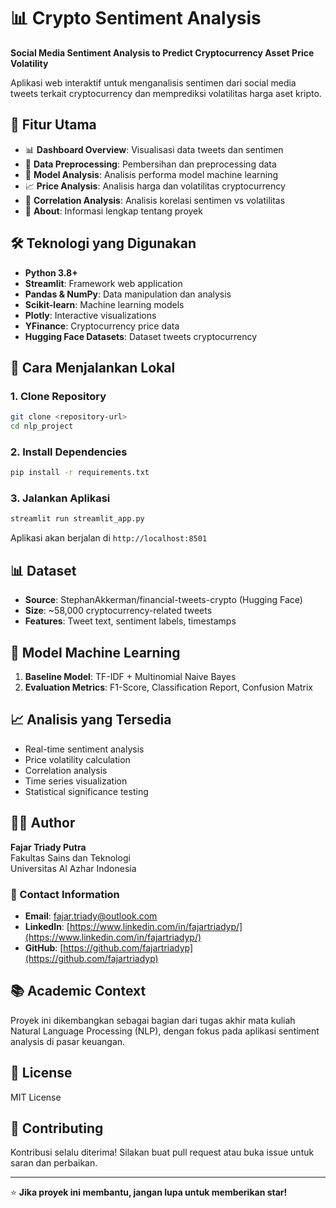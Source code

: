 # 📊 Crypto Sentiment Analysis

**Social Media Sentiment Analysis to Predict Cryptocurrency Asset Price Volatility**

Aplikasi web interaktif untuk menganalisis sentimen dari social media tweets terkait cryptocurrency dan memprediksi volatilitas harga aset kripto.

## 🎯 Fitur Utama

- 📊 **Dashboard Overview**: Visualisasi data tweets dan sentimen
- 🧹 **Data Preprocessing**: Pembersihan dan preprocessing data
- 🤖 **Model Analysis**: Analisis performa model machine learning
- 📈 **Price Analysis**: Analisis harga dan volatilitas cryptocurrency
- 🔗 **Correlation Analysis**: Analisis korelasi sentimen vs volatilitas
- 📝 **About**: Informasi lengkap tentang proyek

## 🛠️ Teknologi yang Digunakan

- **Python 3.8+**
- **Streamlit**: Framework web application
- **Pandas & NumPy**: Data manipulation dan analysis
- **Scikit-learn**: Machine learning models
- **Plotly**: Interactive visualizations
- **YFinance**: Cryptocurrency price data
- **Hugging Face Datasets**: Dataset tweets cryptocurrency

## 🚀 Cara Menjalankan Lokal

### 1. Clone Repository
```bash
git clone <repository-url>
cd nlp_project
```

### 2. Install Dependencies
```bash
pip install -r requirements.txt
```

### 3. Jalankan Aplikasi
```bash
streamlit run streamlit_app.py
```

Aplikasi akan berjalan di `http://localhost:8501`

## 📊 Dataset

- **Source**: StephanAkkerman/financial-tweets-crypto (Hugging Face)
- **Size**: ~58,000 cryptocurrency-related tweets
- **Features**: Tweet text, sentiment labels, timestamps

## 🤖 Model Machine Learning

1. **Baseline Model**: TF-IDF + Multinomial Naive Bayes
2. **Evaluation Metrics**: F1-Score, Classification Report, Confusion Matrix

## 📈 Analisis yang Tersedia

- Real-time sentiment analysis
- Price volatility calculation
- Correlation analysis
- Time series visualization
- Statistical significance testing

## 👨‍💻 Author

**Fajar Triady Putra**  
Fakultas Sains dan Teknologi  
Universitas Al Azhar Indonesia

### 📧 Contact Information
- **Email**: fajar.triady@outlook.com
- **LinkedIn**: [https://www.linkedin.com/in/fajartriadyp/](https://www.linkedin.com/in/fajartriadyp/)
- **GitHub**: [https://github.com/fajartriadyp](https://github.com/fajartriadyp)

## 📚 Academic Context

Proyek ini dikembangkan sebagai bagian dari tugas akhir mata kuliah Natural Language Processing (NLP), dengan fokus pada aplikasi sentiment analysis di pasar keuangan.

## 📄 License

MIT License 

## 🤝 Contributing

Kontribusi selalu diterima! Silakan buat pull request atau buka issue untuk saran dan perbaikan.

---

⭐ **Jika proyek ini membantu, jangan lupa untuk memberikan star!** 